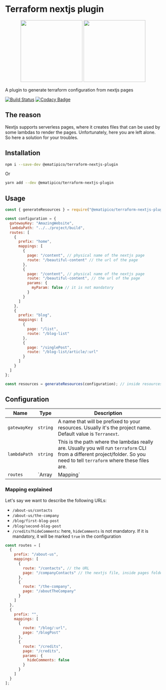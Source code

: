 # Terraform nextjs plugin

<p align="center">
	<img height=200 src="https://www.ongraph.com/wp-content/uploads/2018/02/nextjs_icon.png" width=200 />
	<img height=200 src="https://avatars0.githubusercontent.com/u/11051457?v=3&s=280" width=200 />
</p>

A plugin to generate terraform configuration from nextjs pages

[![Build Status](https://myburning.visualstudio.com/terraform-nextjs-plugin/_apis/build/status/ematipico.terraform-nextjs-plugin?branchName=master)](https://myburning.visualstudio.com/terraform-nextjs-plugin/_build/latest?definitionId=1&branchName=master)
[![Codacy Badge](https://api.codacy.com/project/badge/Grade/f77ac77e550449ffb821cd6e7cc4fd72)](https://www.codacy.com/app/ematipico/terraform-nextjs-plugin?utm_source=github.com&utm_medium=referral&utm_content=ematipico/terraform-nextjs-plugin&utm_campaign=Badge_Grade)

## The reason

Nextjs supports serverless pages, where it creates files that can be used by some lambdas to render the pages.
Unfortunately, here you are left alone. So here a solution for your troubles.

## Installation

```bash
npm i --save-dev @ematipico/terraform-nextjs-plugin
```

Or

```bash
yarn add --dev @ematipico/terraform-nextjs-plugin
```

## Usage

```js
const { generateResources } = require("@ematipico/terraform-nextjs-plugin");

const configuration = {
  gatewayKey: "AmazingWebsite",
  lambdaPath: "../../project/build",
  routes: [
    {
      prefix: "home",
      mappings: [
        {
          page: "/content", // physical name of the nextjs page
          route: "/beautiful-content" // the url of the page
        },
        {
          page: "/content", // physical name of the nextjs page
          route: "/beautiful-content", // the url of the page
          params: {
            myParam: false // it is not mandatory
          }
        }
      ]
    },
    {
      prefix: "blog",
      mappings: [
        {
          page: "/list",
          route: "/blog-list"
        },
        {
          page: "/singlePost",
          route: "/blog-list/article/:url"
        }
      ]
    }
  ]
};

const resources = generateResources(configuration); // inside resources you have the terraform json configuration
```

## Configuration

| Name         | Type                     | Description                                                                                                                                                                 |
| ------------ | ------------------------ | --------------------------------------------------------------------------------------------------------------------------------------------------------------------------- |
| `gatewayKey` | `string`                 | A name that will be prefixed to your resources. Usually it's the project name. Default value is `Terranext`.                                                                |
| `lambdaPath` | `string`                 | This is the path where the lambdas really are. Usually you will run `terraform` CLI from a different project/folder. So you need to tell `terraform` where these files are. |
| `routes`     | `Array<Mapping>|Mapping` | This is the structure of the routes that describe your pages.                                                                                                               |

### Mapping explained

Let's say we want to describe the following URLs:

- `/about-us/contacts`
- `/about-us/the-company`
- `/blog/first-blog-post`
- `/blog/second-blog-post`
- `/credits?hideComments`: here, `hideComments` is not mandatory. If it is mandatory, it will be marked `true` in the configuration

```js
const routes = [
  {
    prefix: "/about-us",
    mappings: [
      {
        route: "/contacts", // the URL
        page: "/companyContacts" // the nextjs file, inside pages folder, that is responsible to render this page
      },
      {
        route: "/the-company",
        page: "/aboutTheCompany"
      }
    ]
  },
  {
    prefix: "",
    mappings: [
      {
        route: "/blog/:url",
        page: "/blogPost"
      },
      {
        route: "/credits",
        page: "/credits",
        params: {
          hideComments: false
        }
      }
    ]
  }
];
```
